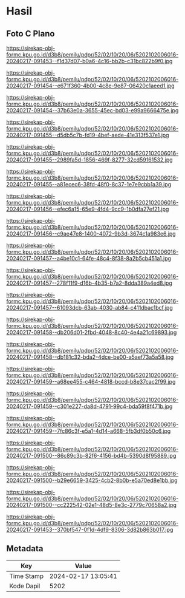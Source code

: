 # Hasil

## Foto C Plano

https://sirekap-obj-formc.kpu.go.id/d3b8/pemilu/pdpr/52/02/10/20/06/5202102006016-20240217-091453--f1d37d07-b0a6-4c16-bb2b-c31bc822b9f0.jpg

https://sirekap-obj-formc.kpu.go.id/d3b8/pemilu/pdpr/52/02/10/20/06/5202102006016-20240217-091454--e671f360-4b00-4c8e-9e87-06420c1aeed1.jpg

https://sirekap-obj-formc.kpu.go.id/d3b8/pemilu/pdpr/52/02/10/20/06/5202102006016-20240217-091454--37b63e0a-3655-45ec-bd03-e99a9666475e.jpg

https://sirekap-obj-formc.kpu.go.id/d3b8/pemilu/pdpr/52/02/10/20/06/5202102006016-20240217-091455--d5db5c7b-fd19-4bef-aede-41e313f537e1.jpg

https://sirekap-obj-formc.kpu.go.id/d3b8/pemilu/pdpr/52/02/10/20/06/5202102006016-20240217-091455--2989fa5d-1856-469f-8277-32cd59161532.jpg

https://sirekap-obj-formc.kpu.go.id/d3b8/pemilu/pdpr/52/02/10/20/06/5202102006016-20240217-091455--a81ecec6-38fd-48f0-8c37-1e7e9cbb1a39.jpg

https://sirekap-obj-formc.kpu.go.id/d3b8/pemilu/pdpr/52/02/10/20/06/5202102006016-20240217-091456--efec6a15-65e9-4fd4-9cc9-1b0dfa27ef21.jpg

https://sirekap-obj-formc.kpu.go.id/d3b8/pemilu/pdpr/52/02/10/20/06/5202102006016-20240217-091456--c9ae47e8-1400-4072-9b3d-3674c1a983e6.jpg

https://sirekap-obj-formc.kpu.go.id/d3b8/pemilu/pdpr/52/02/10/20/06/5202102006016-20240217-091457--a4be10c1-64fe-48c4-8f38-8a2b5cb451a1.jpg

https://sirekap-obj-formc.kpu.go.id/d3b8/pemilu/pdpr/52/02/10/20/06/5202102006016-20240217-091457--278f11f9-d16b-4b35-b7a2-8dda389a4ed8.jpg

https://sirekap-obj-formc.kpu.go.id/d3b8/pemilu/pdpr/52/02/10/20/06/5202102006016-20240217-091457--61093dcb-63ab-4030-ab84-c411dbac1bcf.jpg

https://sirekap-obj-formc.kpu.go.id/d3b8/pemilu/pdpr/52/02/10/20/06/5202102006016-20240217-091458--db206d01-2fbd-4048-8c40-4e4a21c69893.jpg

https://sirekap-obj-formc.kpu.go.id/d3b8/pemilu/pdpr/52/02/10/20/06/5202102006016-20240217-091458--db181c32-bda2-4dce-be00-a5aef73a5a58.jpg

https://sirekap-obj-formc.kpu.go.id/d3b8/pemilu/pdpr/52/02/10/20/06/5202102006016-20240217-091459--a68ee455-c464-4818-bccd-b8e37cac2f99.jpg

https://sirekap-obj-formc.kpu.go.id/d3b8/pemilu/pdpr/52/02/10/20/06/5202102006016-20240217-091459--c301e227-da8d-4791-99c4-bda59f8f471b.jpg

https://sirekap-obj-formc.kpu.go.id/d3b8/pemilu/pdpr/52/02/10/20/06/5202102006016-20240217-091459--7fc86c3f-e5a1-4d14-a668-5fb3df0b50c6.jpg

https://sirekap-obj-formc.kpu.go.id/d3b8/pemilu/pdpr/52/02/10/20/06/5202102006016-20240217-091500--86c89c3b-82f6-4156-bd4b-5390d8f95889.jpg

https://sirekap-obj-formc.kpu.go.id/d3b8/pemilu/pdpr/52/02/10/20/06/5202102006016-20240217-091500--b29e6659-3425-4cb2-8b0b-e5a70ed8e1bb.jpg

https://sirekap-obj-formc.kpu.go.id/d3b8/pemilu/pdpr/52/02/10/20/06/5202102006016-20240217-091500--cc222542-02e1-48d5-8e3c-2779c70658a2.jpg

https://sirekap-obj-formc.kpu.go.id/d3b8/pemilu/pdpr/52/02/10/20/06/5202102006016-20240217-091453--370bf547-0f1d-4df9-8306-3d82b863b017.jpg


## Metadata

| Key        | Value               |
| ---------- | ------------------- |
| Time Stamp | 2024-02-17 13:05:41 |
| Kode Dapil | 5202                |



